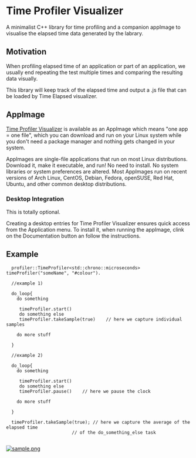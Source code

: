 # Time Profiler Visualizer
A minimalist C++ library for time profiling and a companion
appImage to visualise the elapsed time data generated by the labrary.

## Motivation

When profiling elapsed time of an application or part of an application,
we usually end repeating the test multiple times and comparing the resulting
data visually.

This library will keep track of the elapsed time and output a .js file
that can be loaded by Time Elapsed visualizer.

## AppImage

[Time Profiler Visualizer](https://github.com/volatilflerovium/time_profiler_visualizer/releases)
is available as an AppImage which means "one app = one file", which you can download and run on your
Linux system while you don't need a package manager and nothing gets changed
in your system.

AppImages are single-file applications that run on most Linux distributions.
Download it, make it executable, and run! No need to install.
No system libraries or system preferences are altered.
Most AppImages run on recent versions of Arch Linux, CentOS, Debian, Fedora,
openSUSE, Red Hat, Ubuntu, and other common desktop distributions.

### Desktop Integration

This is totally optional.

Creating a desktop entries for Time Profiler Visualizer ensures quick access
from the Application menu. To install it, when running the appImage, clink
on the Documentation button an follow the instructions.

## Example

```
  profiler::TimeProfiler<std::chrono::microseconds> timeProfiler("someName", "#colour").
  
  //example 1)
  
  do_loop{
  	do something
  
     timeProfiler.start()
     do something else
     timeProfiler.takeSample(true)    // here we capture individual samples
   
    do more stuff
  
  }
  
  //example 2)
  
  do_loop{
  	do something
  
     timeProfiler.start()
     do something else
     timeProfiler.pause()    // here we pause the clock
   
    do more stuff
  
  }
  
  timeProfiler.takeSample(true); // here we capture the average of the elapsed time
                         // of the do_something_else task
  
```

[![sample.png](https://i.postimg.cc/vZXRSjZ1/sample.png)](https://postimg.cc/Bj8wjmDs)
